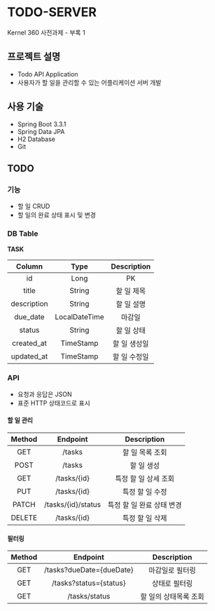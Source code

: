 # TODO-SERVER

Kernel 360 사전과제 - 부록 1

## 프로젝트 설명

- Todo API Application
- 사용자가 할 일을 관리할 수 있는 어플리케이션 서버 개발

## 사용 기술

- Spring Boot 3.3.1
- Spring Data JPA
- H2 Database
- Git

## TODO

### 기능

- 할 일 CRUD
- 할 일의 완료 상태 표시 및 변경

### DB Table

**TASK**

|   Column    |     Type      | Description |
|:-----------:|:-------------:|:-----------:|
|     id      |     Long      |     PK      |
|    title    |    String     |   할 일 제목    |
| description |    String     |   할 일 설명    |
|  due_date   | LocalDateTime |     마감일     |
|   status    |    String     |   할 일 상태    |
| created_at  |   TimeStamp   |   할 일 생성일   |
| updated_at  |   TimeStamp   |   할 일 수정일   |

### API

- 요청과 응답은 JSON
- 표준 HTTP 상태코드로 표시

#### 할 일 관리

| Method |      Endpoint      |   Description   |
|:------:|:------------------:|:---------------:|
|  GET   |       /tasks       |    할 일 목록 조회    |
|  POST  |       /tasks       |     할 일 생성      |
|  GET   |    /tasks/{id}     |  특정 할 일 상세 조회   |
|  PUT   |    /tasks/{id}     |   특정  할 일 수정    |
| PATCH  | /tasks/{id}/status | 특정 할 일 완료 상태 변경 |
| DELETE |    /tasks/{id}     |    특정 할 일 삭제    |

#### 필터링

| Method |         Endpoint         | Description  |
|:------:|:------------------------:|:------------:|
|  GET   | /tasks?dueDate={dueDate} |   마감일로 필터링   |
|  GET   |  /tasks?status={status}  |   상태로 필터링    |
|  GET   |      /tasks/status       | 할 일의 상태목록 조회 |
